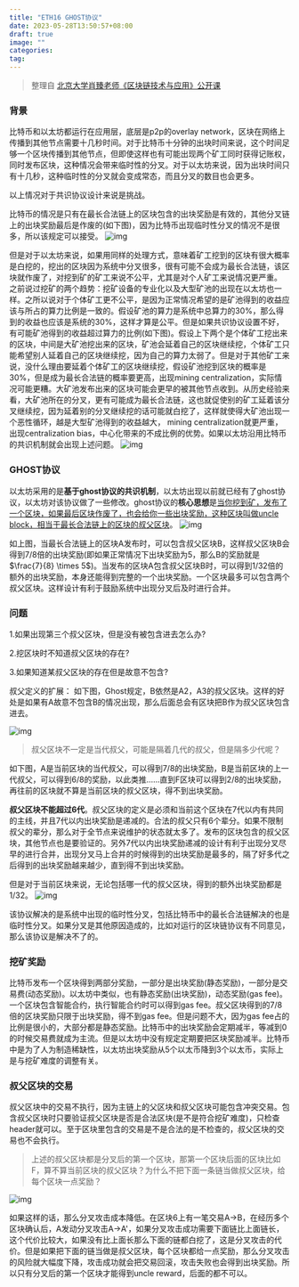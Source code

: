 ```yaml
---
title: "ETH16 GHOST协议"
date: 2023-05-28T13:50:57+08:00
draft: true
image: ""
categories: 
tag:
---
```


> 整理自 [北京大学肖臻老师《区块链技术与应用》公开课](https://www.bilibili.com/video/BV1Vt411X7JF?from=search&seid=14488407572640514229)

### 背景

比特币和以太坊都运行在应用层，底层是p2p的overlay network，区块在网络上传播到其他节点需要十几秒时间。对于比特币十分钟的出块时间来说，这个时间足够一个区块传播到其他节点，但即使这样也有可能出现两个矿工同时获得记账权，同时发布区块，这种情况会带来临时性的分叉。对于以太坊来说，因为出块时间只有十几秒，这种临时性的分叉就会变成常态，而且分叉的数目也会更多。

以上情况对于共识协议设计来说是挑战。

比特币的情况是只有在最长合法链上的区块包含的出块奖励是有效的，其他分叉链上的出块奖励最后是作废的(如下图)，因为比特币出现临时性分叉的情况不是很多，所以该规定可以接受。
![img](https://gitee.com//tiansir-wg/blogimg/raw/master/imgs/20200613101720.png)

但是对于以太坊来说，如果用同样的处理方式，意味着矿工挖到的区块有很大概率是白挖的，挖出的区块因为系统中分叉很多，很有可能不会成为最长合法链，该区块就作废了，对挖到矿的矿工来说不公平，尤其是对个人矿工来说情况更严重。 之前说过挖矿的两个趋势：挖矿设备的专业化以及大型矿池的出现在以太坊也一样。之所以说对于个体矿工更不公平，是因为正常情况希望的是矿池得到的收益应该与所占的算力比例是一致的。假设矿池的算力是系统中总算力的30%，那么得到的收益也应该是系统的30%，这样才算是公平。但是如果共识协议设置不好，有可能矿池得到的收益超过算力的比例(如下图)。假设上下两个是个体矿工挖出来的区块，中间是大矿池挖出来的区块，矿池会延着自己的区块继续挖，个体矿工只能希望别人延着自己的区块继续挖，因为自己的算力太弱了。但是对于其他矿工来说，没什么理由要延着个体矿工的区块继续挖，假设矿池挖到区块的概率是30%，但是成为最长合法链的概率要更高，出现mining centralization，实际情况可能更糟。大矿池发布出来的区块可能会更早的被其他节点收到。从历史经验来看，大矿池所在的分叉，更有可能成为最长合法链，这也就促使别的矿工延着该分叉继续挖，因为延着别的分叉继续挖的话可能就白挖了，这样就使得大矿池出现一个恶性循环，越是大型矿池得到的收益越大， mining centralization就更严重，出现centralization bias，中心化带来的不成比例的优势。如果以太坊沿用比特币的共识机制就会出现上述问题。
![img](https://gitee.com//tiansir-wg/blogimg/raw/master/imgs/20200613101825.png)

### GHOST协议

以太坊采用的是**基于ghost协议的共识机制**，以太坊出现以前就已经有了ghost协议，以太坊对该协议做了一些修改。ghost协议的**核心思想**是<u>当你挖到矿，发布了一个区块，如果最后区块作废了，也会给你一些出块奖励，这种区块叫做uncle block，相当于最长合法链上的区块的叔父区块</u>。
![img](https://gitee.com//tiansir-wg/blogimg/raw/master/imgs/20200613101846.png)

如上图，当最长合法链上的区块A发布时，可以包含叔父区块B，这样叔父区块B会得到7/8倍的出块奖励(即如果正常情况下出块奖励为5，那么B的奖励就是$\frac{7}{8} \times 5$)。当发布的区块A包含叔父区块B时，可以得到1/32倍的额外的出块奖励，本身还能得到完整的一个出块奖励。一个区块最多可以包含两个叔父区块。这样设计有利于鼓励系统中出现分叉后及时进行合并。



### 问题

1.如果出现第三个叔父区块，但是没有被包含进去怎么办?

2.挖区块时不知道叔父区块的存在?

3.如果知道某叔父区块的存在但是故意不包含?



叔父定义的扩展：
如下图，Ghost规定，B依然是A2，A3的叔父区块。这样的好处是如果有A故意不包含B的情况出现，那么后面总会有区块把B作为叔父区块包含进去。

![img](https://gitee.com//tiansir-wg/blogimg/raw/master/imgs/20200613101908.png)

> 叔父区块不一定是当代叔父，可能是隔着几代的叔父，但是隔多少代呢？ 



如下图，A是当前区块的当代叔父，可以得到7/8的出块奖励，B是当前区块的上一代叔父，可以得到6/8的奖励，以此类推......直到F区块可以得到2/8的出块奖励，再往前的区块就不算是当前区块的叔父区块，得不到出块奖励。

**叔父区块不能超过6代**。叔父区块的定义是必须和当前这个区块在7代以内有共同的主线，并且7代以内出块奖励是递减的。合法的叔父只有6个辈分。如果不限制叔父的辈分，那么对于全节点来说维护的状态就太多了。发布的区块包含的叔父区块，其他节点也是要验证的。另外7代以内出块奖励递减的设计有利于出现分叉尽早的进行合并，出现分叉马上合并的时候得到的出块奖励是最多的，隔了好多代之后得到的出块奖励越来越少，直到得不到出块奖励。

但是对于当前区块来说，无论包括哪一代的叔父区块，得到的额外出块奖励都是1/32。
![img](https://gitee.com//tiansir-wg/blogimg/raw/master/imgs/20200613101931.png)

该协议解决的是系统中出现的临时性分叉，包括比特币中的最长合法链解决的也是临时性分叉。如果分叉是其他原因造成的，比如对运行的区块链协议有不同意见，那么该协议是解决不了的。



### 挖矿奖励

比特币发布一个区块得到两部分奖励，一部分是出块奖励(静态奖励)，一部分是交易费(动态奖励)。以太坊中类似，也有静态奖励(出块奖励)，动态奖励(gas fee)。一个区块包含智能合约，执行智能合约时可以得到gas fee。叔父区块得到的7/8倍的区块奖励只限于出块奖励，得不到gas fee。但是问题不大，因为gas fee占的比例是很小的，大部分都是静态奖励。比特币中的出块奖励会定期减半，等减到0的时候交易费就成为主流。但是以太坊中没有规定定期要把区块奖励减半。比特币中是为了人为制造稀缺性，以太坊出块奖励从5个以太币降到3个以太币，实际上是与挖矿难度的调整有关。

### 叔父区块的交易

叔父区块中的交易不执行，因为主链上的父区块和叔父区块可能包含冲突交易。包含叔父区块时只要验证叔父区块是否是合法区块(是不是符合挖矿难度)，只检查header就可以。至于区块里包含的交易是不是合法的是不检查的，叔父区块的交易也不会执行。

> 上述的叔父区块都是分叉后的第一个区块，那第一个区块后面的区块比如F，算不算当前区块的叔父区块？为什么不把下面一条链当做叔父区块，给每个区块一点奖励？

![img](https://gitee.com//tiansir-wg/blogimg/raw/master/imgs/20200613101958.png)

如果这样的话，那么分叉攻击成本降低。在区块6上有一笔交易A->B，在经历多个区块确认后，A发动分叉攻击A->A'，如果分叉攻击成功需要下面链比上面链长，这个代价比较大，如果没有比上面长那么下面的链都白挖了，这是分叉攻击的代价。但是如果把下面的链当做是叔父区块，每个区块都给一点奖励，那么分叉攻击的风险就大幅度下降，攻击成功就会把交易回滚，攻击失败也会得到出块奖励。所以只有分叉后的第一个区块才能得到uncle reward，后面的都不可以。
